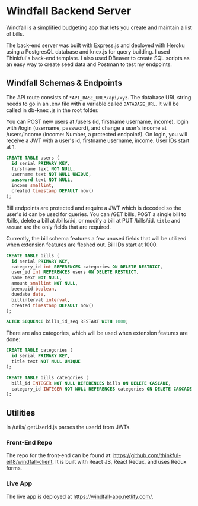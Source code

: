 # Windfall Backend Server
Windfall is a simplified budgeting app that lets you create and maintain a list of bills. 

The back-end server was built with Express.js and deployed with Heroku using a PostgresQL database and knex.js for query building. I used Thinkful's back-end template. I also used DBeaver to create SQL scripts as an easy way to create seed data and Postman to test my endpoints. 

## Windfall Schemas & Endpoints
The API route consists of ```*API_BASE_URL*/api/xyz```. The database URL string needs to go in an .env file with a variable called ```DATABASE_URL```. It will be called in db-knex .js in the root folder.

You can POST new users at /users (id, firstname username, income), login with /login (username, password), and change a user's income at /users/income (income: Number, a protected endpoint!). On login, you will receive a JWT with a user's id, firstname username, income. User IDs start at 1.

``` sql
CREATE TABLE users (
  id serial PRIMARY KEY,
  firstname text NOT NULL,
  username text NOT NULL UNIQUE,
  password text NOT NULL,
  income smallint,
  created timestamp DEFAULT now()
);
```

Bill endpoints are protected and require a JWT which is decoded so the user's id can be used for queries. 
You can /GET bills, POST a single bill to /bills, delete a bill at /bills/:id, or modify a bill at PUT /bills/:id. ```title``` and ```amount``` are the only fields that are required.

Currently, the bill schema features a few unused fields that will be utilized when extension features are fleshed out. Bill IDs start at 1000.

``` sql
CREATE TABLE bills (
  id serial PRIMARY KEY,
  category_id int REFERENCES categories ON DELETE RESTRICT,
  user_id int REFERENCES users ON DELETE RESTRICT,
  name text NOT NULL,
  amount smallint NOT NULL,
  beenpaid boolean,
  duedate date,
  billinterval interval,
  created timestamp DEFAULT now()
);

ALTER SEQUENCE bills_id_seq RESTART WITH 1000;
```

There are also categories, which will be used when extension features are done:

```sql
CREATE TABLE categories (
  id serial PRIMARY KEY,
  title text NOT NULL UNIQUE
);

CREATE TABLE bills_categories (
  bill_id INTEGER NOT NULL REFERENCES bills ON DELETE CASCADE,
  category_id INTEGER NOT NULL REFERENCES categories ON DELETE CASCADE
);
```

## Utilities
In /utils/ getUserId.js parses the userId from JWTs.

### Front-End Repo
The repo for the front-end can be found at: https://github.com/thinkful-ei18/windfall-client. It is built with React JS, React Redux, and uses Redux forms. 

### Live App
The live app is deployed at https://windfall-app.netlify.com/.
